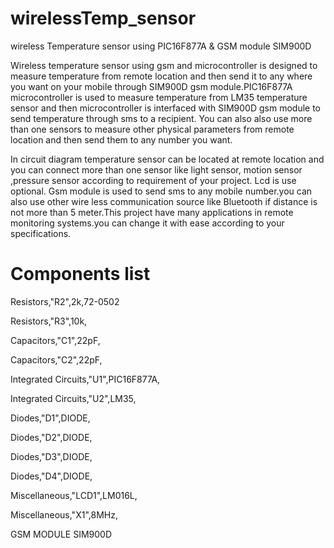 # wirelessTemp_sensor
wireless Temperature sensor using PIC16F877A &amp; GSM module SIM900D

Wireless temperature sensor using gsm and microcontroller is designed to measure temperature from remote location and then send it to any where you want on your mobile through SIM900D gsm module.PIC16F877A microcontroller is used to measure temperature from LM35 temperature sensor and then microcontroller is interfaced with SIM900D gsm module to send temperature through sms to a recipient. You can also also use more than one sensors to measure other physical parameters from remote location and then send them to any number you want.

In circuit diagram temperature sensor can be located at remote location and you can connect more than one sensor like light sensor, motion sensor ,pressure sensor according to requirement of your project. Lcd is use optional. Gsm module is used to send sms to any mobile number.you can also use other wire less communication source like Bluetooth if distance is not more than 5 meter.This project have many applications in remote monitoring systems.you can change it with ease according to your specifications.

# Components list
Resistors,"R2",2k,72-0502

Resistors,"R3",10k,

Capacitors,"C1",22pF,

Capacitors,"C2",22pF,

Integrated Circuits,"U1",PIC16F877A,

Integrated Circuits,"U2",LM35,

Diodes,"D1",DIODE,

Diodes,"D2",DIODE,

Diodes,"D3",DIODE,

Diodes,"D4",DIODE,

Miscellaneous,"LCD1",LM016L,

Miscellaneous,"X1",8MHz,

GSM MODULE SIM900D
